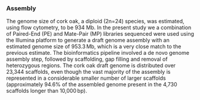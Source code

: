 ### Assembly

The genome size of cork oak, a diploid (2n=24) species, was estimated, using flow cytometry, to be 934 Mb. In the present study we a combination of Paired-End (PE) and Mate-Pair (MP) libraries sequenced were used using the Illumina platform to generate a draft genome assembly with an estimated genome size of 953.3 Mb, which is a very close match to the previous estimate. The bioinformatics pipeline involved a de novo genome assembly step, followed by scaffolding, gap filling and removal of heterozygous regions. The cork oak draft genome is distributed over 23,344 scaffolds, even though the vast majority of the assembly is represented in a considerable smaller number of larger scaffolds (approximately 94.6% of the assembled genome present in the 4,730 scaffolds longer than 10,000 bp).
